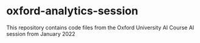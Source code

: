 # oxford-analytics-session
This repository contains code files from the Oxford University AI Course AI session from January 2022
